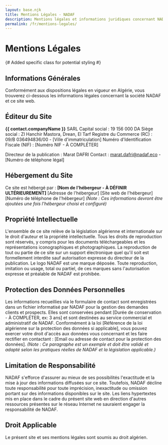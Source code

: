 ```yaml
---
layout: base.njk
title: Mentions Légales - NADAF
description: Mentions légales et informations juridiques concernant NADAF et son site web.
permalink: /fr/mentions-legales/
---
```


<div class="page-header">
  <div class="container">
    <h1>Mentions Légales</h1>
  </div>
</div>

<div class="container page-content legal-content"> {# Added specific class for potential styling #}

  ## Informations Générales

  Conformément aux dispositions légales en vigueur en Algérie, vous trouverez ci-dessous les informations légales concernant la société NADAF et ce site web.

  ## Éditeur du Site

  **{{ contact.companyName }}**
  SARL
  Capital social : 19 156 000 DA
  Siège social : ZI Hanchir Mastora, Drean, El Tarf
  Registre du Commerce (RC) : 09/B 036494836/00 - [Ville d'immatriculation]
  Numéro d'Identification Fiscale (NIF) : [Numéro NIF - À COMPLÉTER]

  Directeur de la publication : Marat DAFRI
  Contact : marat.dafri@nadaf.eco - [Numéro de téléphone légal]

  ## Hébergement du Site

  Ce site est hébergé par :
  **[Nom de l'hébergeur - À DÉFINIR ULTÉRIEUREMENT]**
  [Adresse de l'hébergeur]
  [Site web de l'hébergeur]
  [Numéro de téléphone de l'hébergeur]
  *(Note : Ces informations devront être ajoutées une fois l'hébergeur choisi et configuré)*

  ## Propriété Intellectuelle

  L'ensemble de ce site relève de la législation algérienne et internationale sur le droit d'auteur et la propriété intellectuelle. Tous les droits de reproduction sont réservés, y compris pour les documents téléchargeables et les représentations iconographiques et photographiques.
  La reproduction de tout ou partie de ce site sur un support électronique quel qu'il soit est formellement interdite sauf autorisation expresse du directeur de la publication.
  Le logo NADAF est une marque déposée. Toute reproduction, imitation ou usage, total ou partiel, de ces marques sans l'autorisation expresse et préalable de NADAF est prohibée.

  ## Protection des Données Personnelles

  Les informations recueillies via le formulaire de contact sont enregistrées dans un fichier informatisé par NADAF pour la gestion des demandes clients et prospects.
  Elles sont conservées pendant [Durée de conservation - À COMPLÉTER, ex: 3 ans] et sont destinées au service commercial et administratif de NADAF.
  Conformément à la loi [Référence de la loi algérienne sur la protection des données si applicable], vous pouvez exercer votre droit d'accès aux données vous concernant et les faire rectifier en contactant : [Email ou adresse de contact pour la protection des données].
  *(Note : Ce paragraphe est un exemple et doit être validé et adapté selon les pratiques réelles de NADAF et la législation applicable.)*

  ## Limitation de Responsabilité

  NADAF s'efforce d'assurer au mieux de ses possibilités l'exactitude et la mise à jour des informations diffusées sur ce site. Toutefois, NADAF décline toute responsabilité pour toute imprécision, inexactitude ou omission portant sur des informations disponibles sur le site.
  Les liens hypertextes mis en place dans le cadre du présent site web en direction d'autres ressources présentes sur le réseau Internet ne sauraient engager la responsabilité de NADAF.

  ## Droit Applicable

  Le présent site et ses mentions légales sont soumis au droit algérien.

</div>
